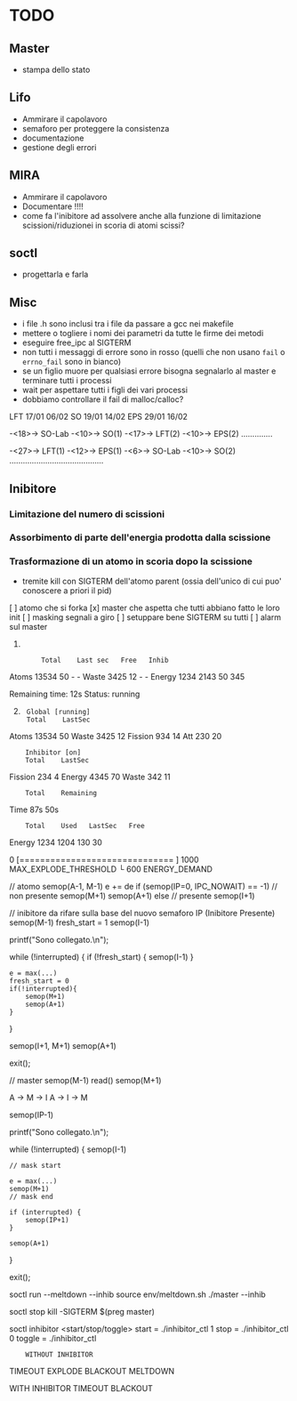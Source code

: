 # TODO

## Master
- stampa dello stato

## Lifo
- Ammirare il capolavoro
- semaforo per proteggere la consistenza
- documentazione
- gestione degli errori

## MIRA
- Ammirare il capolavoro
- Documentare !!!!
- come fa l'inibitore ad assolvere anche alla funzione di limitazione scissioni/riduzionei in scoria di atomi scissi?

## soctl
- progettarla e farla

## Misc
- i file .h sono inclusi tra i file da passare a gcc nei makefile
- mettere o togliere i nomi dei parametri da tutte le firme dei metodi
- eseguire free_ipc al SIGTERM
- non tutti i messaggi di errore sono in rosso (quelli che non usano `fail` o `errno_fail` sono in bianco)
- se un figlio muore per qualsiasi errore bisogna segnalarlo al master e terminare tutti i processi
- wait per aspettare tutti i figli dei vari processi
- dobbiamo controllare il fail di malloc/calloc?



LFT     17/01   06/02
SO      19/01   14/02
EPS     29/01   16/02

-<18>-> SO-Lab -<10>-> SO(1) -<17>-> LFT(2) -<10>-> EPS(2)
                                            ..............

-<27>-> LFT(1) -<12>-> EPS(1) -<6>-> SO-Lab -<10>-> SO(2)
               ..........................................


## Inibitore

### Limitazione del numero di scissioni

### Assorbimento di parte dell'energia prodotta dalla scissione

### Trasformazione di un atomo in scoria dopo la scissione
- tremite kill con SIGTERM dell'atomo parent (ossia dell'unico di cui puo' conoscere a priori il pid)



[ ] atomo che si forka
[x] master che aspetta che tutti abbiano fatto le loro init
[ ] masking segnali a giro
[ ] setuppare bene SIGTERM su tutti
[ ] alarm sul master





1)

            Total    Last sec   Free   Inhib
Atoms       13534    50         -      -
Waste       3425     12         -      -
Energy      1234     2143       50     345

Remaining time: 12s
Status: running






2)
        Global [running]
        Total    LastSec
Atoms   13534    50
Waste   3425     12
Fission 934      14
Att     230      20

        Inhibitor [on]
        Total    LastSec
Fission 234      4
Energy  4345     70
Waste   342      11

        Total    Remaining
Time    87s      50s

        Total    Used   LastSec   Free
Energy  1234     1204   130       30











0 [==============================       ] 1000  MAX_EXPLODE_THRESHOLD
└ 600                       ENERGY_DEMAND






// atomo
semop(A-1, M-1)
    e += de
if (semop(IP=0, IPC_NOWAIT) == -1)
    // non presente
    semop(M+1)
    semop(A+1)
else
    // presente
    semop(I+1)


// inibitore da rifare sulla base del nuovo semaforo IP (Inibitore Presente)
semop(M-1)
    fresh_start = 1
    semop(I-1)

printf("Sono collegato.\n");

while (!interrupted) {
    if (!fresh_start) {
        semop(I-1)
    }
    
    e = max(...)
    fresh_start = 0
    if(!interrupted){
        semop(M+1)
        semop(A+1)
    }
}

semop(I+1, M+1)
semop(A+1)

exit();


// master
semop(M-1)
    read()
semop(M+1)


A -> M -> I
A -> I -> M









semop(IP-1)

printf("Sono collegato.\n");

while (!interrupted) {
    semop(I-1)

    // mask start

    e = max(...)
    semop(M+1)
    // mask end

    if (interrupted) {
        semop(IP+1)
    }

    semop(A+1)
}

exit();


soctl run --meltdown --inhib
    source env/meltdown.sh
    ./master --inhib

soctl stop
    kill -SIGTERM $(preg master)

soctl inhibitor <start/stop/toggle>
    start  = ./inhibitor_ctl 1
    stop   = ./inhibitor_ctl 0
    toggle = ./inhibitor_ctl



        WITHOUT INHIBITOR
TIMEOUT EXPLODE BLACKOUT MELTDOWN


 WITH INHIBITOR
TIMEOUT BLACKOUT